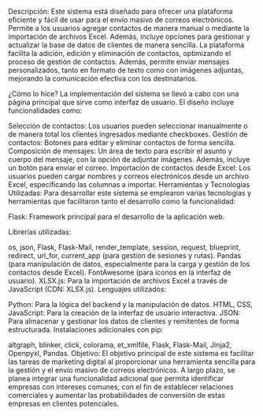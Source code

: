 Descripción:
Este sistema está diseñado para ofrecer una plataforma eficiente y fácil de usar para el envío masivo de correos electrónicos. Permite a los usuarios agregar contactos de manera manual o mediante la importación de archivos Excel. Además, incluye opciones para gestionar y actualizar la base de datos de clientes de manera sencilla. La plataforma facilita la adición, edición y eliminación de contactos, optimizando el proceso de gestión de contactos. Además, permite enviar mensajes personalizados, tanto en formato de texto como con imágenes adjuntas, mejorando la comunicación efectiva con los destinatarios.

¿Cómo lo hice?
La implementación del sistema se llevó a cabo con una página principal que sirve como interfaz de usuario. El diseño incluye funcionalidades como:

Selección de contactos: Los usuarios pueden seleccionar manualmente o de manera total los clientes ingresados mediante checkboxes.
Gestión de contactos: Botones para editar y eliminar contactos de forma sencilla.
Composición de mensajes: Un área de texto para escribir el asunto y cuerpo del mensaje, con la opción de adjuntar imágenes. Además, incluye un botón para enviar el correo.
Importación de contactos desde Excel: Los usuarios pueden cargar nombres y correos electrónicos desde un archivo Excel, especificando las columnas a importar.
Herramientas y Tecnologías Utilizadas:
Para desarrollar este sistema se emplearon varias tecnologías y herramientas que facilitaron tanto el desarrollo como la funcionalidad:

Flask: Framework principal para el desarrollo de la aplicación web.

Librerías utilizadas:

os, json, Flask, Flask-Mail, render_template, session, request, blueprint, redirect, url_for, current_app (para gestión de sesiones y rutas).
Pandas (para manipulación de datos, especialmente para la carga y gestión de los contactos desde Excel).
FontAwesome (para iconos en la interfaz de usuario).
XLSX.js: Para la importación de archivos Excel a través de JavaScript (CDN: XLSX.js).
Lenguajes utilizados:

Python: Para la lógica del backend y la manipulación de datos.
HTML, CSS, JavaScript: Para la creación de la interfaz de usuario interactiva.
JSON: Para almacenar y gestionar los datos de clientes y remitentes de forma estructurada.
Instalaciones adicionales con pip:

altgraph, blinker, click, colorama, et_xmlfile, Flask, Flask-Mail, Jinja2, Openpyxl, Pandas.
Objetivo:
El objetivo principal de este sistema es facilitar las tareas de marketing digital al proporcionar una herramienta sencilla para la gestión y el envío masivo de correos electrónicos. A largo plazo, se planea integrar una funcionalidad adicional que permita identificar empresas con intereses comunes, con el fin de establecer relaciones comerciales y aumentar las probabilidades de conversión de estas empresas en clientes potenciales.


